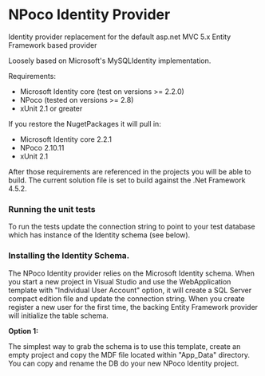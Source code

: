 # NPoco Identity Provider
Identity provider replacement for the default asp.net MVC 5.x Entity Framework based provider

Loosely based on Microsoft's MySQLIdentity implementation. 

Requirements:
 * Microsoft Identity core (test on versions >= 2.2.0)
 * NPoco (tested on versions >= 2.8)
 * xUnit 2.1 or greater

If you restore the NugetPackages it will pull in:
 * Microsoft Identity core 2.2.1
 * NPoco 2.10.11 
 * xUnit 2.1

After those requirements are referenced in the projects you will be able to build. The current solution file is set to build against the .Net Framework 4.5.2.


### Running the unit tests
To run the tests update the connection string to point to your test database which has instance of the Identity schema (see below). 



### Installing the Identity Schema.
The NPoco Identity provider relies on the Microsoft Identity schema. When you start a new project in Visual Studio and use the WebApplication template with "Individual User Account" option, it will create a SQL Server compact edition file and update the connection string. When you create register a new user for the first time, the backing Entity Framework provider will initialize the table schema. 

__Option 1:__

The simplest way to grab the schema is to use this template, create an empty project and copy the MDF file located within "App_Data" directory. You can copy and rename the DB do your new NPoco Identity project.
<image>



